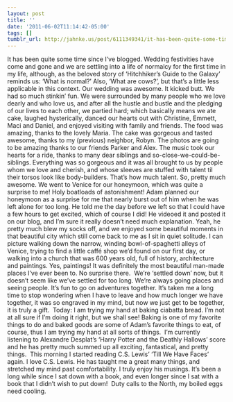 ```yaml
---
layout: post
title: ''
date: '2011-06-02T11:14:42-05:00'
tags: []
tumblr_url: http://jahnke.us/post/6111349341/it-has-been-quite-some-time-since-ive-blogged
---
```

It has been quite some time since I’ve blogged.
Wedding festivities have come and gone and we are settling into a life of normalcy for the first time in my life, although, as the beloved story of ‘Hitchhiker’s Guide to the Galaxy’ reminds us: ‘What is normal?’
Also, ‘What are cows?’, but that’s a little less applicable in this context.
Our wedding was awesome. It kicked butt. We had so much stinkin’ fun. We were surrounded by many people who we love dearly and who love us, and after all the hustle and bustle and the pledging of our lives to each other, we partied hard; which basically means we ate cake, laughed hysterically, danced our hearts out with Christine, Emmett, Maci and Daniel, and enjoyed visiting with family and friends. The food was amazing, thanks to the lovely Maria. The cake was gorgeous and tasted awesome, thanks to my (previous) neighbor, Robyn. The photos are going to be amazing thanks to our friends Parker and Alex. The music took our hearts for a ride, thanks to many dear siblings and so-close-we-could-be-siblings. Everything was so gorgeous and it was all brought to us by people whom we love and cherish, and whose sleeves are stuffed with talent til their torsos look like body-builders. That’s how much talent. So, pretty much awesome.
We went to Venice for our honeymoon, which was quite a surprise to me! Holy boatloads of astonishment! Adam planned our honeymoon as a surprise for me that nearly burst out of him when he was left alone for too long. He told me the day before we left so that I could have a few hours to get excited, which of course I did! He videoed it and posted it on our blog, and I’m sure it really doesn’t need much explanation. Yeah, he pretty much blew my socks off, and we enjoyed some beautiful moments in that beautiful city which still come back to me as I sit in quiet solitude. I can picture walking down the narrow, winding bowl-of-spaghetti alleys of Venice, trying to find a little caffé shop we’d found on our first day, or walking into a church that was 600 years old, full of history, architecture and paintings. Yes, paintings! It was definitely the most beautiful man-made places I’ve ever been to. No surprise there. 
We’re ‘settled down’ now, but it doesn’t seem like we’ve settled for too long. We’re always going places and seeing people. It’s fun to go on adventures together. It’s taken me a long time to stop wondering when I have to leave and how much longer we have together, it was so engraved in my mind, but now we just get to be together, it is truly a gift. 
Today:
I am trying my hand at baking ciabatta bread. I’m not at all sure if I’m doing it right, but we shall see! Baking is one of my favorite things to do and baked goods are some of Adam’s favorite things to eat, of course, thus I am trying my hand at all sorts of things. 
I’m currently listening to Alexandre Desplat’s ‘Harry Potter and the Deathly Hallows’ score and he has pretty much summed up all exciting, fantastical, and pretty things. 
This morning I started reading C.S. Lewis’ ‘Till We Have Faces’ again. I love C.S. Lewis. He has taught me a great many things, and stretched my mind past comfortability. I truly enjoy his musings. It’s been a long while since I sat down with a book, and even longer since I sat with a book that I didn’t wish to put down! 
Duty calls to the North, my boiled eggs need cooling. 
